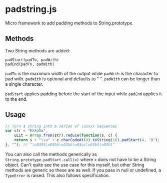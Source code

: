 # padstring.js
Micro framework to add padding methods to String.prototype.

## Methods
Two String methods are added:
```
padStart(padTo, padWith)
padEnd(padTo, padWith)
```
`padTo` is the maximum width of the output while `padWith` is the character to pad with.
`padWith` is optional and defaults to " ". `padWith` can be longer than a single character.

`padStart` applies padding before the start of the input while `padEnd` applies it to the end.

## Usage
```javascript
// Turn a string into a series of \uxxxx sequences
var str = "Ελλάδα",
    uLit = Array.from(str).reduce(function(s, c) {
    return s + "\\u" + c.charCodeAt(0).toString(16).padStart(4, '0');
}, ""); // "\u0395\u03bb\u03bb\u03ac\u03b4\u03b1"
```
You can also call the methods generically as `String.prototype.padStart.call(x)` where `x`
does not have to be a String object. Can't quite see the use case for this myself, but 
other String methods are generic so these are as well. If you pass in null or undefined,
a `TypeError` is raised. This also follows specification.
